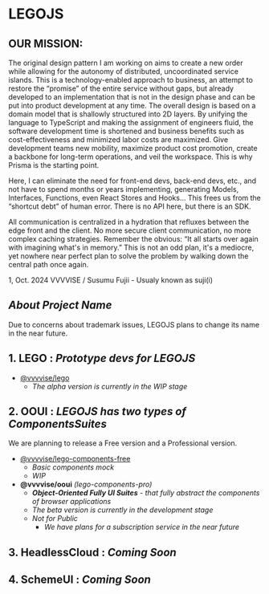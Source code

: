 # LEGOJS

## OUR MISSION:

The original design pattern I am working on aims to create a new order while allowing for the autonomy of distributed, uncoordinated service islands. This is a technology-enabled approach to business, an attempt to restore the “promise” of the entire service without gaps, but already developed to an implementation that is not in the design phase and can be put into product development at any time. The overall design is based on a domain model that is shallowly structured into 2Ⅾ layers. By unifying the language to TypeScript and making the assignment of engineers fluid, the software development time is shortened and business benefits such as cost-effectiveness and minimized labor costs are maximized. Give development teams new mobility, maximize product cost promotion, create a backbone for long-term operations, and veil the workspace.
This is why Prisma is the starting point.

Here, I can eliminate the need for front-end devs, back-end devs, etc., and not have to spend months or years implementing, generating Models, Interfaces, Functions, even React Stores and Hooks... This frees us from the “shortcut debt” of human error.
There is no API here, but there is an SDK.

All communication is centralized in a hydration that refluxes between the edge front and the client. No more secure client communication, no more complex caching strategies.
Remember the obvious: “It all starts over again with imagining what's in memory.” This is not an odd plan, it's a mediocre, yet nowhere near perfect plan to solve the problem by walking down the central path once again.

1, Oct. 2024
VVVVISE / Susumu Fujii - Usualy known as suji(i)

## _About Project Name_

Due to concerns about trademark issues, LEGOJS plans to change its name in the near future.

## 1. LEGO : _Prototype devs for LEGOJS_

- [@vvvvise/lego](https://github.com/VVVVISE/lego)
  - _The alpha version is currently in the WIP stage_

## 2. OOUI : _LEGOJS has two types of ComponentsSuites_

We are planning to release a Free version and a Professional version.

- [@vvvvise/lego-components-free](https://github.com/VVVVISE/lego-components-free)
  - _Basic components mock_
  - _WIP_
- **@vvvvise/ooui** _(lego-components-pro)_
  - _**Object-Oriented Fully UI Suites** - that fully abstract the components of browser applications_
  - _The beta version is currently in the development stage_
  - _Not for Public_
    - _We have plans for a subscription service in the near future_

## 3. HeadlessCloud : _Coming Soon_

## 4. SchemeUI : _Coming Soon_

